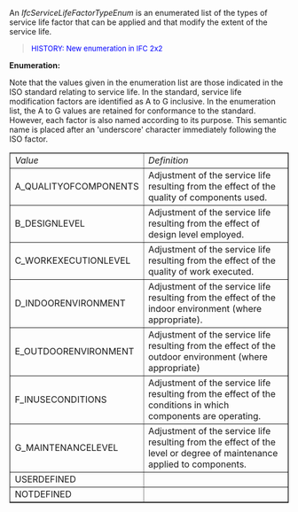 ﻿An _IfcServiceLifeFactorTypeEnum_ is an enumerated list of the types of service life factor that can be applied and that modify the extent of the service life.

> <font size="-1" color="#0000FF">HISTORY: New enumeration in IFC
		2x2</font>

**Enumeration:**

Note that the values given in the enumeration list are those indicated in the ISO standard relating to service life. In the standard, service life modification factors are identified as A to G inclusive. In the enumeration list, the A to G values are retained for conformance to the standard. However, each factor is also named according to its purpose. This semantic name is placed after an 'underscore' character immediately following the ISO factor.

<table border="1"> 
		<tr> 
		  <td><i>Value</i></td> 
		  <td><i>Definition</i></td> 
		</tr> 
		<tr> 
		  <td>A_QUALITYOFCOMPONENTS</td> 
		  <td>Adjustment of the service life resulting from the effect of the
			 quality of components used.</td> 
		</tr> 
		<tr> 
		  <td>B_DESIGNLEVEL</td> 
		  <td>Adjustment of the service life resulting from the effect of design
			 level employed.</td> 
		</tr> 
		<tr> 
		  <td>C_WORKEXECUTIONLEVEL</td> 
		  <td>Adjustment of the service life resulting from the effect of the
			 quality of work executed.</td> 
		</tr> 
		<tr> 
		  <td>D_INDOORENVIRONMENT</td> 
		  <td>Adjustment of the service life resulting from the effect of the
			 indoor environment (where appropriate).</td> 
		</tr> 
		<tr> 
		  <td>E_OUTDOORENVIRONMENT</td> 
		  <td>Adjustment of the service life resulting from the effect of the
			 outdoor environment (where appropriate)</td> 
		</tr> 
		<tr> 
		  <td>F_INUSECONDITIONS</td> 
		  <td>Adjustment of the service life resulting from the effect of the
			 conditions in which components are operating.</td> 
		</tr> 
		<tr> 
		  <td>G_MAINTENANCELEVEL</td> 
		  <td>Adjustment of the service life resulting from the effect of the
			 level or degree of maintenance applied to components.</td> 
		</tr> 
		<tr> 
		  <td>USERDEFINED</td> 
		  <td></td> 
		</tr> 
		<tr> 
		  <td>NOTDEFINED</td> 
		  <td></td> 
		</tr> 
	 </table>